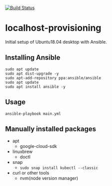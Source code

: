 [![Build Status](https://travis-ci.org/onsentamago/localhost-provision.svg?branch=master)](https://travis-ci.org/onsentamago/localhost-provision)

# localhost-provisioning

Initial setup of Ubuntu18.04 desktop with Ansible.

## Installing Ansible

```shell
sudo apt update
sudo apt dist-upgrade -y
sudo apt-add-repository ppa:ansible/ansible
sudo apt update
sudo apt install ansible -y
```

## Usage

```shell
ansible-playbook main.yml
```

## Manually installed packages
- apt
  - google-cloud-sdk
- linuxbrew
  - doctl
- snap
  - `sudo snap install kubectl --classic`
- curl or other tools
  - nvm(node version manager)